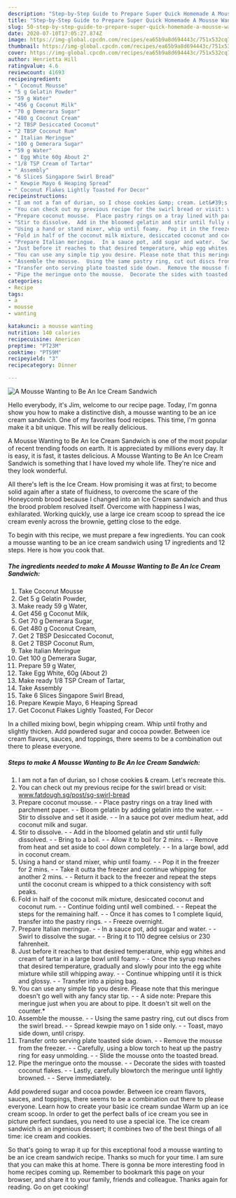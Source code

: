 ```yaml
---
description: "Step-by-Step Guide to Prepare Super Quick Homemade A Mousse Wanting to Be An Ice Cream Sandwich"
title: "Step-by-Step Guide to Prepare Super Quick Homemade A Mousse Wanting to Be An Ice Cream Sandwich"
slug: 50-step-by-step-guide-to-prepare-super-quick-homemade-a-mousse-wanting-to-be-an-ice-cream-sandwich
date: 2020-07-10T17:05:27.874Z
image: https://img-global.cpcdn.com/recipes/ea65b9a8d694443c/751x532cq70/a-mousse-wanting-to-be-an-ice-cream-sandwich-recipe-main-photo.jpg
thumbnail: https://img-global.cpcdn.com/recipes/ea65b9a8d694443c/751x532cq70/a-mousse-wanting-to-be-an-ice-cream-sandwich-recipe-main-photo.jpg
cover: https://img-global.cpcdn.com/recipes/ea65b9a8d694443c/751x532cq70/a-mousse-wanting-to-be-an-ice-cream-sandwich-recipe-main-photo.jpg
author: Henrietta Hill
ratingvalue: 4.6
reviewcount: 41693
recipeingredient:
- " Coconut Mousse"
- "5 g Gelatin Powder"
- "59 g Water"
- "456 g Coconut Milk"
- "70 g Demerara Sugar"
- "480 g Coconut Cream"
- "2 TBSP Desiccated Coconut"
- "2 TBSP Coconut Rum"
- " Italian Meringue"
- "100 g Demerara Sugar"
- "59 g Water"
- " Egg White 60g About 2"
- "1/8 TSP Cream of Tartar"
- " Assembly"
- "6 Slices Singapore Swirl Bread"
- " Kewpie Mayo 6 Heaping Spread"
- " Coconut Flakes Lightly Toasted For Decor"
recipeinstructions:
- "I am not a fan of durian, so I chose cookies &amp; cream. Let&#39;s recreate this."
- "You can check out my previous recipe for the swirl bread or visit: www.fatdough.sg/post/sg-swirl-bread"
- "Prepare coconut mousse.  Place pastry rings on a tray lined with parchment paper.  Bloom gelatin by adding gelatin into the water.  Stir to dissolve and set it aside.  In a sauce pot over medium heat, add coconut milk and sugar."
- "Stir to dissolve.  Add in the bloomed gelatin and stir until fully dissolved.  Bring to a boil.  Allow it to boil for 2 mins.  Remove from heat and set aside to cool down completely.  In a large bowl, add in coconut cream."
- "Using a hand or stand mixer, whip until foamy.  Pop it in the freezer for 2 mins.  Take it outta the freezer and continue whipping for another 2 mins.  Return it back to the freezer and repeat the steps until the coconut cream is whipped to a thick consistency with soft peaks."
- "Fold in half of the coconut milk mixture, desiccated coconut and coconut rum.  Continue folding until well combined.  Repeat the steps for the remaining half.  Once it has comes to 1 complete liquid, transfer into the pastry rings.  Freeze overnight."
- "Prepare Italian meringue.  In a sauce pot, add sugar and water.  Swirl to dissolve the sugar.  Bring it to 110 degree celsius or 230 fahrenheit."
- "Just before it reaches to that desired temperature, whip egg whites and cream of tartar in a large bowl until foamy.  Once the syrup reaches that desired temperature, gradually and slowly pour into the egg white mixture while still whipping away.  Continue whipping until it is thick and glossy.  Transfer into a piping bag."
- "You can use any simple tip you desire. Please note that this meringue doesn&#39;t go well with any fancy star tip.  A side note: Prepare this meringue just when you are about to pipe. It doesn&#39;t sit well on the counter.*"
- "Assemble the mousse.  Using the same pastry ring, cut out discs from the swirl bread.  Spread kewpie mayo on 1 side only.  Toast, mayo side down, until crispy."
- "Transfer onto serving plate toasted side down.  Remove the mousse from the freezer.  Carefully, using a blow torch to heat up the pastry ring for easy unmolding.  Slide the mousse onto the toasted bread."
- "Pipe the meringue onto the mousse.  Decorate the sides with toasted coconut flakes.  Lastly, carefully blowtorch the meringue until lightly browned.  Serve immediately."
categories:
- Recipe
tags:
- a
- mousse
- wanting

katakunci: a mousse wanting 
nutrition: 140 calories
recipecuisine: American
preptime: "PT23M"
cooktime: "PT59M"
recipeyield: "3"
recipecategory: Dinner

---
```



![A Mousse Wanting to Be An Ice Cream Sandwich](https://img-global.cpcdn.com/recipes/ea65b9a8d694443c/751x532cq70/a-mousse-wanting-to-be-an-ice-cream-sandwich-recipe-main-photo.jpg)

Hello everybody, it's Jim, welcome to our recipe page. Today, I'm gonna show you how to make a distinctive dish, a mousse wanting to be an ice cream sandwich. One of my favorites food recipes. This time, I'm gonna make it a bit unique. This will be really delicious.

A Mousse Wanting to Be An Ice Cream Sandwich is one of the most popular of recent trending foods on earth. It is appreciated by millions every day. It is easy, it is fast, it tastes delicious. A Mousse Wanting to Be An Ice Cream Sandwich is something that I have loved my whole life. They're nice and they look wonderful.

All there&#39;s left is the Ice Cream. How promising it was at first; to become solid again after a state of fluidness, to overcome the scare of the Honeycomb brood because I changed into an Ice Cream sandwich and thus the brood problem resolved itself. Overcome with happiness I was, exhilarated. Working quickly, use a large ice cream scoop to spread the ice cream evenly across the brownie, getting close to the edge.


To begin with this recipe, we must prepare a few ingredients. You can cook a mousse wanting to be an ice cream sandwich using 17 ingredients and 12 steps. Here is how you cook that.

<!--inarticleads1-->

##### The ingredients needed to make A Mousse Wanting to Be An Ice Cream Sandwich:

1. Take  Coconut Mousse
1. Get 5 g Gelatin Powder,
1. Make ready 59 g Water,
1. Get 456 g Coconut Milk,
1. Get 70 g Demerara Sugar,
1. Get 480 g Coconut Cream,
1. Get 2 TBSP Desiccated Coconut,
1. Get 2 TBSP Coconut Rum,
1. Take  Italian Meringue
1. Get 100 g Demerara Sugar,
1. Prepare 59 g Water,
1. Take  Egg White, 60g (About 2)
1. Make ready 1/8 TSP Cream of Tartar,
1. Take  Assembly
1. Take 6 Slices Singapore Swirl Bread,
1. Prepare  Kewpie Mayo, 6 Heaping Spread
1. Get  Coconut Flakes Lightly Toasted, For Decor


In a chilled mixing bowl, begin whipping cream. Whip until frothy and slightly thicken. Add powdered sugar and cocoa powder. Between ice cream flavors, sauces, and toppings, there seems to be a combination out there to please everyone. 

<!--inarticleads2-->

##### Steps to make A Mousse Wanting to Be An Ice Cream Sandwich:

1. I am not a fan of durian, so I chose cookies &amp; cream. Let&#39;s recreate this.
1. You can check out my previous recipe for the swirl bread or visit: www.fatdough.sg/post/sg-swirl-bread
1. Prepare coconut mousse. -  - Place pastry rings on a tray lined with parchment paper. -  - Bloom gelatin by adding gelatin into the water. -  - Stir to dissolve and set it aside. -  - In a sauce pot over medium heat, add coconut milk and sugar.
1. Stir to dissolve. -  - Add in the bloomed gelatin and stir until fully dissolved. -  - Bring to a boil. -  - Allow it to boil for 2 mins. -  - Remove from heat and set aside to cool down completely. -  - In a large bowl, add in coconut cream.
1. Using a hand or stand mixer, whip until foamy. -  - Pop it in the freezer for 2 mins. -  - Take it outta the freezer and continue whipping for another 2 mins. -  - Return it back to the freezer and repeat the steps until the coconut cream is whipped to a thick consistency with soft peaks.
1. Fold in half of the coconut milk mixture, desiccated coconut and coconut rum. -  - Continue folding until well combined. -  - Repeat the steps for the remaining half. -  - Once it has comes to 1 complete liquid, transfer into the pastry rings. -  - Freeze overnight.
1. Prepare Italian meringue. -  - In a sauce pot, add sugar and water. -  - Swirl to dissolve the sugar. -  - Bring it to 110 degree celsius or 230 fahrenheit.
1. Just before it reaches to that desired temperature, whip egg whites and cream of tartar in a large bowl until foamy. -  - Once the syrup reaches that desired temperature, gradually and slowly pour into the egg white mixture while still whipping away. -  - Continue whipping until it is thick and glossy. -  - Transfer into a piping bag.
1. You can use any simple tip you desire. Please note that this meringue doesn&#39;t go well with any fancy star tip. -  - A side note: Prepare this meringue just when you are about to pipe. It doesn&#39;t sit well on the counter.*
1. Assemble the mousse. -  - Using the same pastry ring, cut out discs from the swirl bread. -  - Spread kewpie mayo on 1 side only. -  - Toast, mayo side down, until crispy.
1. Transfer onto serving plate toasted side down. -  - Remove the mousse from the freezer. -  - Carefully, using a blow torch to heat up the pastry ring for easy unmolding. -  - Slide the mousse onto the toasted bread.
1. Pipe the meringue onto the mousse. -  - Decorate the sides with toasted coconut flakes. -  - Lastly, carefully blowtorch the meringue until lightly browned. -  - Serve immediately.


Add powdered sugar and cocoa powder. Between ice cream flavors, sauces, and toppings, there seems to be a combination out there to please everyone. Learn how to create your basic ice cream sundae Warm up an ice cream scoop. In order to get the perfect balls of ice cream you see in picture perfect sundaes, you need to use a special ice. The ice cream sandwich is an ingenious dessert; it combines two of the best things of all time: ice cream and cookies. 

So that's going to wrap it up for this exceptional food a mousse wanting to be an ice cream sandwich recipe. Thanks so much for your time. I am sure that you can make this at home. There is gonna be more interesting food in home recipes coming up. Remember to bookmark this page on your browser, and share it to your family, friends and colleague. Thanks again for reading. Go on get cooking!
